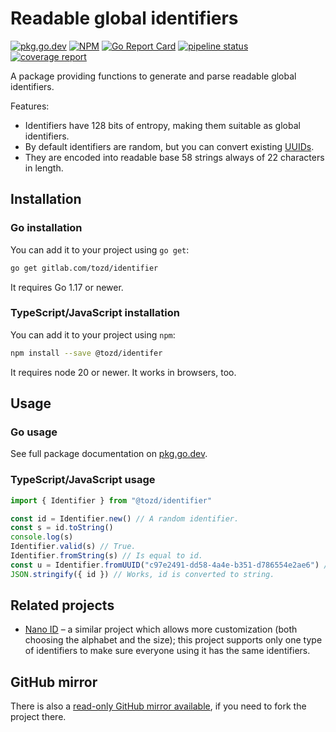 # Readable global identifiers

[![pkg.go.dev](https://pkg.go.dev/badge/gitlab.com/tozd/identifier)](https://pkg.go.dev/gitlab.com/tozd/identifier)
[![NPM](https://img.shields.io/npm/v/@tozd/identifier.svg)](https://www.npmjs.com/package/@tozd/identifier)
[![Go Report Card](https://goreportcard.com/badge/gitlab.com/tozd/identifier)](https://goreportcard.com/report/gitlab.com/tozd/identifier)
[![pipeline status](https://gitlab.com/tozd/identifier/badges/main/pipeline.svg?ignore_skipped=true)](https://gitlab.com/tozd/identifier/-/pipelines)
[![coverage report](https://gitlab.com/tozd/identifier/badges/main/coverage.svg)](https://gitlab.com/tozd/identifier/-/graphs/main/charts)

A package providing functions to generate and parse readable global identifiers.

Features:

- Identifiers have 128 bits of entropy, making them suitable as global identifiers.
- By default identifiers are random, but you can convert existing
  [UUIDs](https://en.wikipedia.org/wiki/Universally_unique_identifier).
- They are encoded into readable base 58 strings always of 22 characters in length.

## Installation

### Go installation

You can add it to your project using `go get`:

```sh
go get gitlab.com/tozd/identifier
```

It requires Go 1.17 or newer.

### TypeScript/JavaScript installation

You can add it to your project using `npm`:

```sh
npm install --save @tozd/identifer
```

It requires node 20 or newer. It works in browsers, too.

## Usage

### Go usage

See full package documentation on [pkg.go.dev](https://pkg.go.dev/gitlab.com/tozd/identifier#section-documentation).

### TypeScript/JavaScript usage

```js
import { Identifier } from "@tozd/identifier"

const id = Identifier.new() // A random identifier.
const s = id.toString()
console.log(s)
Identifier.valid(s) // True.
Identifier.fromString(s) // Is equal to id.
const u = Identifier.fromUUID("c97e2491-dd58-4a4e-b351-d786554e2ae6") // Is equal to Rt7JRSoDY1woPhLidZNvz1.
JSON.stringify({ id }) // Works, id is converted to string.
```

## Related projects

- [Nano ID](https://github.com/ai/nanoid) – a similar project which allows more customization (both choosing
  the alphabet and the size); this project supports only one type of identifiers to make sure everyone using
  it has the same identifiers.

## GitHub mirror

There is also a [read-only GitHub mirror available](https://github.com/tozd/identifier),
if you need to fork the project there.
